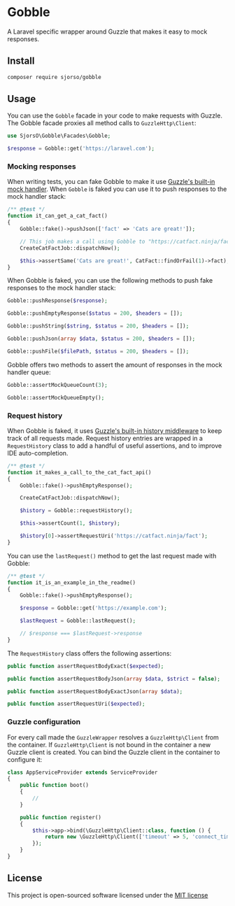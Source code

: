 # Gobble
A Laravel specific wrapper around Guzzle that makes it easy to mock responses.

## Install
```bash
composer require sjorso/gobble
```

## Usage
You can use the `Gobble` facade in your code to make requests with Guzzle. The Gobble facade proxies all method calls to `GuzzleHttp\Client`:
```php
use SjorsO\Gobble\Facades\Gobble;

$response = Gobble::get('https://laravel.com');
```

### Mocking responses
When writing tests, you can fake Gobble to make it use [Guzzle's built-in mock handler](http://docs.guzzlephp.org/en/stable/testing.html). When `Gobble` is faked you can use it to push responses to the mock handler stack:
```php
/** @test */
function it_can_get_a_cat_fact()
{
    Gobble::fake()->pushJson(['fact' => 'Cats are great!']);

    // This job makes a call using Gobble to "https://catfact.ninja/fact"
    CreateCatFactJob::dispatchNow();

    $this->assertSame('Cats are great!', CatFact::findOrFail(1)->fact);
}
```

When Gobble is faked, you can use the following methods to push fake responses to the mock handler stack:
```php
Gobble::pushResponse($response);

Gobble::pushEmptyResponse($status = 200, $headers = []);

Gobble::pushString($string, $status = 200, $headers = []);

Gobble::pushJson(array $data, $status = 200, $headers = []);

Gobble::pushFile($filePath, $status = 200, $headers = []);
```

Gobble offers two methods to assert the amount of responses in the mock handler queue:
```php
Gobble::assertMockQueueCount(3);

Gobble::assertMockQueueEmpty();
```

### Request history
When Gobble is faked, it uses [Guzzle's built-in history middleware](http://docs.guzzlephp.org/en/stable/testing.html#history-middleware) to keep track of all requests made. Request history entries are wrapped in a `RequestHistory` class to add a handful of useful assertions, and to improve IDE auto-completion.
```php
/** @test */
function it_makes_a_call_to_the_cat_fact_api()
{
    Gobble::fake()->pushEmptyResponse();

    CreateCatFactJob::dispatchNow();

    $history = Gobble::requestHistory();

    $this->assertCount(1, $history);

    $history[0]->assertRequestUri('https://catfact.ninja/fact');
}
```

You can use the `lastRequest()` method to get the last request made with Gobble:
```php
/** @test */
function it_is_an_example_in_the_readme()
{
    Gobble::fake()->pushEmptyResponse();

    $response = Gobble::get('https://example.com');

    $lastRequest = Gobble::lastRequest();

    // $response === $lastRequest->response
}
```

The `RequestHistory` class offers the following assertions:
```php
public function assertRequestBodyExact($expected);

public function assertRequestBodyJson(array $data, $strict = false);

public function assertRequestBodyExactJson(array $data);

public function assertRequestUri($expected);
```

### Guzzle configuration
For every call made the `GuzzleWrapper` resolves a `GuzzleHttp\Client` from the container. If `GuzzleHttp\Client` is not bound in the container a new Guzzle client is created. You can bind the Guzzle client in the container to configure it:
```php
class AppServiceProvider extends ServiceProvider
{
    public function boot()
    {
        //
    }

    public function register()
    {
        $this->app->bind(\GuzzleHttp\Client::class, function () {
            return new \GuzzleHttp\Client(['timeout' => 5, 'connect_timeout' => 5]);
        });
    }
}
```

## License

This project is open-sourced software licensed under the [MIT license](http://opensource.org/licenses/MIT)
